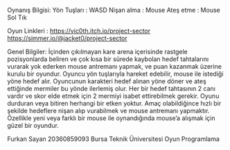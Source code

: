 Oynanış Bilgisi:
Yön Tuşları : WASD
Nişan alma : Mouse
Ateş etme : Mouse Sol Tık

Oyun Linkleri :
https://vic0th.itch.io/project-sector
https://simmer.io/@jacket0/project-sector


Genel Bilgiler:
İçinden çıkılmayan kare arena içerisinde rastgele pozisyonlarda beliren ve çok kısa bir sürede kaybolan hedef tahtalarını vurarak yok ederken mouse antremanı yapmak, ve puan kazanmak üzerine kurulu bir oyundur.
Oyuncu yön tuşlarıyla hareket edebilir, mouse ile istediği yöne hedef alır. Oyuncunun karakteri hedef alınan yöne döner ve ateş ettiğinde mermiler bu yönde ilerlemiş olur.
Her bir hedef tahtasının 2 canı vardır ve skor elde etmek için 2 mermiyi isabet ettirebilmek gerekir.
Oyunu durduran veya bitiren herhangi bir etken yoktur. Amaç olabildiğince hızlı bir şekilde hedeflere nişan alıp vurabilmek ve mouse antremanı yapmaktır. Özellikle yeni veya farklı bir mouse ile oynandığında mouse’a alışmak için güzel bir oyundur.


Furkan Sayan
20360859093
Bursa Teknik Üniversitesi
Oyun Programlama
